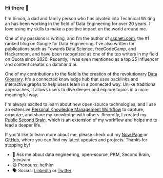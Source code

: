 ### Hi there 👋

I'm Simon, a dad and family person who has pivoted into Technical Writing an has been working in the field of Data Engineering for over 20 years. I love using my skills to make a positive impact on the world around me.

One of my passions is writing, and I'm the author of [sspaeti.com](https://sspaeti.com), the #1 ranked blog on Google for Data Engineering. I've also written for publications such as Towards Data Science, freeCodeCamp, and Hackernoon, and have been recognized as one of the top writers in my field on Quora since 2020. Recently, I was even mentioned as a top 25 Influencer and content creator on databand.ai.

One of my contributions to the field is the creation of the revolutionary [Data Glossary](http://glossary.aribyte.com/). It's a connected knowledge hub that uses backlinks and interactive graphs to help users learn in a connected way. Unlike traditional approaches, it allows users to dive deeper and explore topics in a more meaningful way.

I'm always excited to learn about new open-source technologies, and I use an extensive [Personal Knowledge Management Workflow](https://www.sspaeti.com/blog/pkm-workflow-for-a-deeper-life/) to capture, organize, and share my knowledge with others. Recently, I created my [Public Second Brain](https://brain.sspaeti.com/), which is an extension of my workflow and helps me to lead a deeper life.

If you'd like to learn more about me, please check out my [Now Page](https://now.sspaeti.com) or [GitHub](https://github.sspaeti.com), where you can find my latest updates and projects. Thanks for stopping by!


- 💬 Ask me about data engineering, open-source, PKM, Second Brain, (neo)vim.
- 😄 Pronouns: he/him
- 🗣 Socias: [LinkedIn](https://www.linkedin.com/in/sspaeti/) or [Twitter](https://twitter.com/sspaeti)

<!-- Does not include sspaeti-com organization where all my stars are :)

<p align="left"> 
  <img alt="Top Langs" height="150px" src="https://github-readme-stats.vercel.app/api/top-langs/?username=sspaeti&layout=compact&show_icons=true&theme=gruvbox&count_private=true" />
  <img alt="github stats" height="150px" src="https://github-readme-stats.vercel.app/api?username=sspaeti&theme=gruvbox&show_icons=true&count_private=true" />
</p>


![](second-brain-sspaeti.com.jpeg)

Here are some ideas to get you started:

- 🔭 I’m currently working on see on my [Now Page](https://www.sspaeti.com/now/).
- 🌱 I’m currently learning see on my [Now Page](https://www.sspaeti.com/now/).
- 👯 I am a [top viewed writer](https://www.quora.com/topic/Data-Engineering/writers) at Quora. 
- 🤔 I’m looking for help with ...
- 📫 How to reach me: ...
- 😄 Pronouns: he/him
- ⚡ Fun fact: ...
-->
